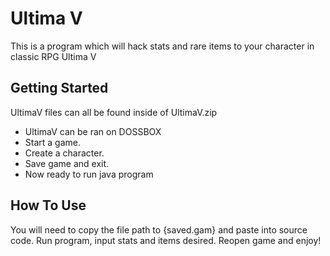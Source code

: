 # Ultima V

This is a program which will hack stats and rare items to your character in classic RPG Ultima V

## Getting Started
UltimaV files can all be found inside of UltimaV.zip
  - UltimaV can be ran on DOSSBOX
  - Start a game. 
  - Create a character.
  - Save game and exit.
  - Now ready to run java program

## How To Use

You will need to copy the file path to {saved.gam} and paste into source code.
Run program, input stats and items desired.
Reopen game and enjoy!
